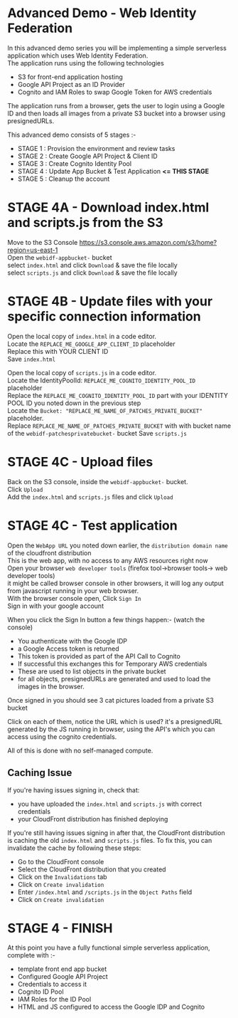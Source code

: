 # Advanced Demo - Web Identity Federation  

In this advanced demo series you will be implementing a simple serverless application which uses Web Identity Federation.    
The application runs using the following technologies  

- S3 for front-end application hosting  
- Google API Project as an ID Provider  
- Cognito and IAM Roles to swap Google Token for AWS credentials  

The application runs from a browser, gets the user to login using a Google ID and then loads all images from a private S3 bucket into a browser using presignedURLs.  

This advanced demo consists of 5 stages :-  

- STAGE 1 : Provision the environment and review tasks   
- STAGE 2 : Create Google API Project & Client ID  
- STAGE 3 : Create Cognito Identity Pool  
- STAGE 4 : Update App Bucket & Test Application **<= THIS STAGE**  
- STAGE 5 : Cleanup the account  



# STAGE 4A - Download index.html and scripts.js from the S3   

Move to the S3 Console https://s3.console.aws.amazon.com/s3/home?region=us-east-1    
Open the `webidf-appbucket-` bucket   
select `index.html` and click `Download` & save the file locally  
select `scripts.js` and click `Download` & save the file locally  

# STAGE 4B - Update files with your specific connection information  

Open the local copy of `index.html` in a code editor.    
Locate the `REPLACE_ME_GOOGLE_APP_CLIENT_ID` placeholder   
Replace this with YOUR CLIENT ID  
Save `index.html`  

Open the local copy of `scripts.js` in a code editor.   
Locate the IdentityPoolId: `REPLACE_ME_COGNITO_IDENTITY_POOL_ID` placeholder    
Replace the `REPLACE_ME_COGNITO_IDENTITY_POOL_ID` part with your IDENTITY POOL ID you noted down in the previous step  
Locate the `Bucket: "REPLACE_ME_NAME_OF_PATCHES_PRIVATE_BUCKET" ` placeholder.  
Replace `REPLACE_ME_NAME_OF_PATCHES_PRIVATE_BUCKET` with with bucket name of the `webidf-patchesprivatebucket-` bucket
Save `scripts.js`  

# STAGE 4C - Upload files

Back on the S3 console, inside the `webidf-appbucket-` bucket.   
Click `Upload`    
Add the `index.html` and `scripts.js` files and click `Upload`    

# STAGE 4C - Test application  

Open the `WebApp URL` you noted down earlier, the `distribution domain name` of the cloudfront distribution  
This is the web app, with no access to any AWS resources right now  
Open your browser `web developer tools` (firefox tool->browser tools-> web developer tools)  
it might be called browser console in other browsers, it will log any output from javascript running in your web browser.  
With the browser console open, Click `Sign In`    
Sign in with your google account  

When you click the Sign In button a few things happen:-  (watch the console)  

- You authenticate with the Google IDP  
- a Google Access token is returned  
- This token is provided as part of the API Call to Cognito  
- If successful this exchanges this for Temporary AWS credentials  
- These are used to list objects in the private bucket  
- for all objects, presignedURLs are generated and used to load the images in the browser.  

Once signed in you should see 3 cat pictures loaded from a private S3 bucket  

Click on each of them, notice the URL which is used? it's a presignedURL generated by the JS running in browser, using the API's which you can access using the cognito credentials.  

All of this is done with no self-managed compute.

## Caching Issue
If you're having issues signing in, check that:
  - you have uploaded the `index.html` and `scripts.js` with correct credentials
  - your CloudFront distribution has finished deploying

If you're still having issues signing in after that, the CloudFront distribution is caching the old `index.html` and `scripts.js` files. To fix this, you can invalidate the cache by following these steps:
  - Go to the CloudFront console
  - Select the CloudFront distribution that you created
  - Click on the `Invalidations` tab
  - Click on `Create invalidation`
  - Enter `/index.html` and `/scripts.js` in the `Object Paths` field
  - Click on `Create invalidation`

# STAGE 4 - FINISH  

At this point you have a fully functional simple serverless application, complete with :-

- template front end app bucket
- Configured Google API Project
- Credentials to access it
- Cognito ID Pool
- IAM Roles for the ID Pool
- HTML and JS configured to access the Google IDP and Cognito





